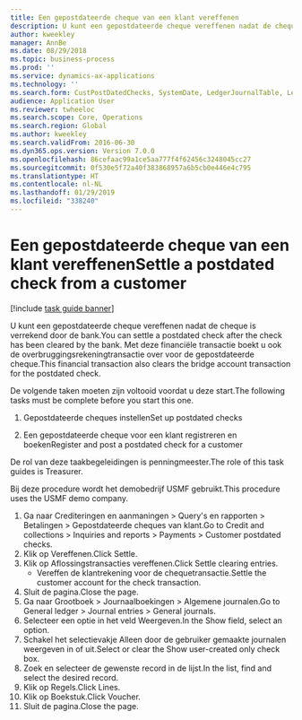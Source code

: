 ```yaml
---
title: Een gepostdateerde cheque van een klant vereffenen
description: U kunt een gepostdateerde cheque vereffenen nadat de cheque is verrekend door de bank.
author: kweekley
manager: AnnBe
ms.date: 08/29/2018
ms.topic: business-process
ms.prod: ''
ms.service: dynamics-ax-applications
ms.technology: ''
ms.search.form: CustPostDatedChecks, SystemDate, LedgerJournalTable, LedgerJournalTransDaily, LedgerTransVoucher
audience: Application User
ms.reviewer: twheeloc
ms.search.scope: Core, Operations
ms.search.region: Global
ms.author: kweekley
ms.search.validFrom: 2016-06-30
ms.dyn365.ops.version: Version 7.0.0
ms.openlocfilehash: 86cefaac99a1ce5aa777f4f62456c3248045cc27
ms.sourcegitcommit: 0f530e5f72a40f383868957a6b5cb0e446e4c795
ms.translationtype: HT
ms.contentlocale: nl-NL
ms.lasthandoff: 01/29/2019
ms.locfileid: "338240"
---
```

# <a name="settle-a-postdated-check-from-a-customer"></a><span data-ttu-id="ed078-103">Een gepostdateerde cheque van een klant vereffenen</span><span class="sxs-lookup"><span data-stu-id="ed078-103">Settle a postdated check from a customer</span></span>

[!include [task guide banner](../../includes/task-guide-banner.md)]

<span data-ttu-id="ed078-104">U kunt een gepostdateerde cheque vereffenen nadat de cheque is verrekend door de bank.</span><span class="sxs-lookup"><span data-stu-id="ed078-104">You can settle a postdated check after the check has been cleared by the bank.</span></span> <span data-ttu-id="ed078-105">Met deze financiële transactie boekt u ook de overbruggingsrekeningtransactie over voor de gepostdateerde cheque.</span><span class="sxs-lookup"><span data-stu-id="ed078-105">This financial transaction also clears the bridge account transaction for the postdated check.</span></span> 

<span data-ttu-id="ed078-106">De volgende taken moeten zijn voltooid voordat u deze start.</span><span class="sxs-lookup"><span data-stu-id="ed078-106">The following tasks must be complete before you start this one.</span></span>

1) <span data-ttu-id="ed078-107">Gepostdateerde cheques instellen</span><span class="sxs-lookup"><span data-stu-id="ed078-107">Set up postdated checks</span></span>

2) <span data-ttu-id="ed078-108">Een gepostdateerde cheque voor een klant registreren en boeken</span><span class="sxs-lookup"><span data-stu-id="ed078-108">Register and post a postdated check for a customer</span></span> 



<span data-ttu-id="ed078-109">De rol van deze taakbegeleidingen is penningmeester.</span><span class="sxs-lookup"><span data-stu-id="ed078-109">The role of this task guides is Treasurer.</span></span>



<span data-ttu-id="ed078-110">Bij deze procedure wordt het demobedrijf USMF gebruikt.</span><span class="sxs-lookup"><span data-stu-id="ed078-110">This procedure uses the USMF demo company.</span></span>

1. <span data-ttu-id="ed078-111">Ga naar Crediteringen en aanmaningen > Query's en rapporten > Betalingen > Gepostdateerde cheques van klant.</span><span class="sxs-lookup"><span data-stu-id="ed078-111">Go to Credit and collections > Inquiries and reports > Payments > Customer postdated checks.</span></span>
2. <span data-ttu-id="ed078-112">Klik op Vereffenen.</span><span class="sxs-lookup"><span data-stu-id="ed078-112">Click Settle.</span></span>
3. <span data-ttu-id="ed078-113">Klik op Aflossingstransacties vereffenen.</span><span class="sxs-lookup"><span data-stu-id="ed078-113">Click Settle clearing entries.</span></span>
    * <span data-ttu-id="ed078-114">Vereffen de klantrekening voor de chequetransactie.</span><span class="sxs-lookup"><span data-stu-id="ed078-114">Settle the customer account for the check transaction.</span></span>  
4. <span data-ttu-id="ed078-115">Sluit de pagina.</span><span class="sxs-lookup"><span data-stu-id="ed078-115">Close the page.</span></span>
5. <span data-ttu-id="ed078-116">Ga naar Grootboek > Journaalboekingen > Algemene journalen.</span><span class="sxs-lookup"><span data-stu-id="ed078-116">Go to General ledger > Journal entries > General journals.</span></span>
6. <span data-ttu-id="ed078-117">Selecteer een optie in het veld Weergeven.</span><span class="sxs-lookup"><span data-stu-id="ed078-117">In the Show field, select an option.</span></span>
7. <span data-ttu-id="ed078-118">Schakel het selectievakje Alleen door de gebruiker gemaakte journalen weergeven in of uit.</span><span class="sxs-lookup"><span data-stu-id="ed078-118">Select or clear the Show user-created only check box.</span></span>
8. <span data-ttu-id="ed078-119">Zoek en selecteer de gewenste record in de lijst.</span><span class="sxs-lookup"><span data-stu-id="ed078-119">In the list, find and select the desired record.</span></span>
9. <span data-ttu-id="ed078-120">Klik op Regels.</span><span class="sxs-lookup"><span data-stu-id="ed078-120">Click Lines.</span></span>
10. <span data-ttu-id="ed078-121">Klik op Boekstuk.</span><span class="sxs-lookup"><span data-stu-id="ed078-121">Click Voucher.</span></span>
11. <span data-ttu-id="ed078-122">Sluit de pagina.</span><span class="sxs-lookup"><span data-stu-id="ed078-122">Close the page.</span></span>

